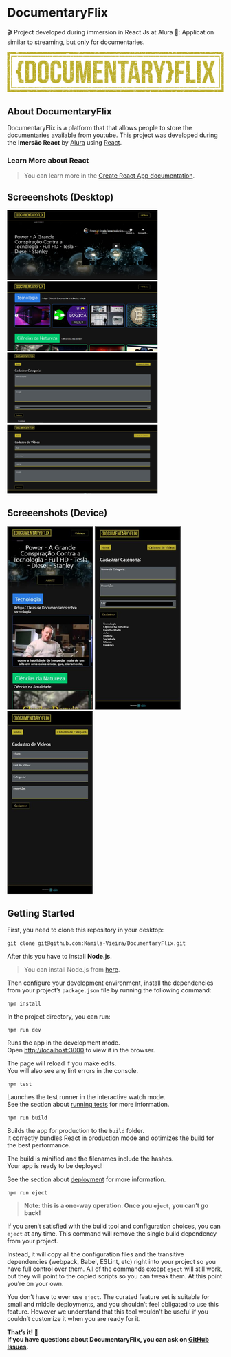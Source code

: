 # DocumentaryFlix

🎬 Project developed during immersion in React Js at Alura 💙: Application similar to streaming, but only for documentaries.

<img src="/src/assets/img/logoMain.png"/>

## About DocumentaryFlix

DocumentaryFlix is a platform that that allows people to store the documentaries available from youtube. This project was developed during the **Imersão React** by [Alura](https://www.alura.com.br/) using [React](https://pt-br.reactjs.org/).

### Learn More about React
> You can learn more in the [Create React App documentation](https://facebook.github.io/create-react-app/docs/getting-started).

## Screeenshots (Desktop)
<div>
  <img src="/src/assets/Screenshots/Desktop/banner.jpg" alt="banner" width=350/>
  <img src="/src/assets/Screenshots/Desktop/videoContainer.jpg" alt="" width=350/>
  <img src="/src/assets/Screenshots/Desktop/categoryForm.jpg" alt="" width=350/>
  <img src="/src/assets/Screenshots/Desktop/videoForm.jpg" alt="" width=350/> 
</div>

## Screeenshots (Device)

<div>
  <img src="/src/assets/Screenshots/Device/responsiveHome.JPG" alt="" width=200/> 
  <img src="/src/assets/Screenshots/Device/responsiveCategoryForm.jpg" alt="" width=200/>
  <img src="/src/assets/Screenshots/Device/responsiveVideoForm.jpg" alt="" width=200/> 
</div>

## Getting Started

First, you need to clone this repository in your desktop:
```
git clone git@github.com:Kamila-Vieira/DocumentaryFlix.git
```
After this you have to install **Node.js**.

> You can install Node.js from [here](https://nodejs.org/en/).

Then configure your development environment, install the dependencies from your project’s ```package.json``` file by running the following command:
```
npm install
```
In the project directory, you can run:
```
npm run dev
```
Runs the app in the development mode.<br />
Open [http://localhost:3000](http://localhost:3000) to view it in the browser.

The page will reload if you make edits.<br />
You will also see any lint errors in the console.
```
npm test
```
Launches the test runner in the interactive watch mode.<br />
See the section about [running tests](https://facebook.github.io/create-react-app/docs/running-tests) for more information.
```
npm run build
```
Builds the app for production to the `build` folder.<br />
It correctly bundles React in production mode and optimizes the build for the best performance.

The build is minified and the filenames include the hashes.<br />
Your app is ready to be deployed!

See the section about [deployment](https://facebook.github.io/create-react-app/docs/deployment) for more information.
```
npm run eject
```
> **Note: this is a one-way operation. Once you `eject`, you can’t go back!**

If you aren’t satisfied with the build tool and configuration choices, you can `eject` at any time. This command will remove the single build dependency from your project.

Instead, it will copy all the configuration files and the transitive dependencies (webpack, Babel, ESLint, etc) right into your project so you have full control over them. All of the commands except `eject` will still work, but they will point to the copied scripts so you can tweak them. At this point you’re on your own.

You don’t have to ever use `eject`. The curated feature set is suitable for small and middle deployments, and you shouldn’t feel obligated to use this feature. However we understand that this tool wouldn’t be useful if you couldn’t customize it when you are ready for it.

**That’s it! 💙<br />
If you have questions about DocumentaryFlix, you can ask on [GitHub Issues](https://github.com/Kamila-Vieira/DocumentaryFlix/pulls).**

